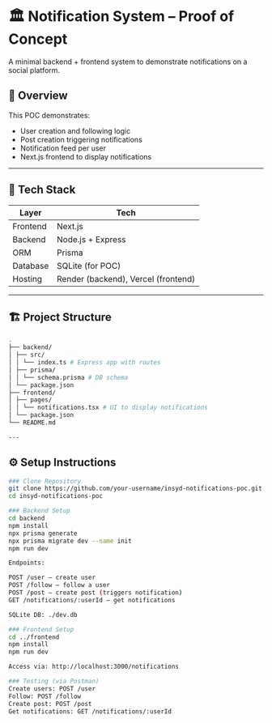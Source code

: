 # 🏛️ Notification System – Proof of Concept

A minimal backend + frontend system to demonstrate notifications on a social platform.

## 🚀 Overview

This POC demonstrates:
- User creation and following logic
- Post creation triggering notifications
- Notification feed per user
- Next.js frontend to display notifications

---

## 🧰 Tech Stack

| Layer      | Tech          |
|------------|---------------|
| Frontend   | Next.js       |
| Backend    | Node.js + Express |
| ORM        | Prisma        |
| Database   | SQLite (for POC) |
| Hosting    | Render (backend), Vercel (frontend) |

---

## 🏗️ Project Structure

```bash
.
├── backend/
│ ├── src/
│ │ └── index.ts # Express app with routes
│ ├── prisma/
│ │ └── schema.prisma # DB schema
│ └── package.json
├── frontend/
│ ├── pages/
│ │ └── notifications.tsx # UI to display notifications
│ └── package.json
└── README.md

---
```
## ⚙️ Setup Instructions

```bash
### Clone Repository
git clone https://github.com/your-username/insyd-notifications-poc.git
cd insyd-notifications-poc

### Backend Setup
cd backend
npm install
npx prisma generate
npx prisma migrate dev --name init
npm run dev

Endpoints:

POST /user — create user
POST /follow — follow a user
POST /post — create post (triggers notification)
GET /notifications/:userId — get notifications

SQLite DB: ./dev.db

### Frontend Setup
cd ../frontend
npm install
npm run dev

Access via: http://localhost:3000/notifications

### Testing (via Postman)
Create users: POST /user
Follow: POST /follow
Create post: POST /post
Get notifications: GET /notifications/:userId
